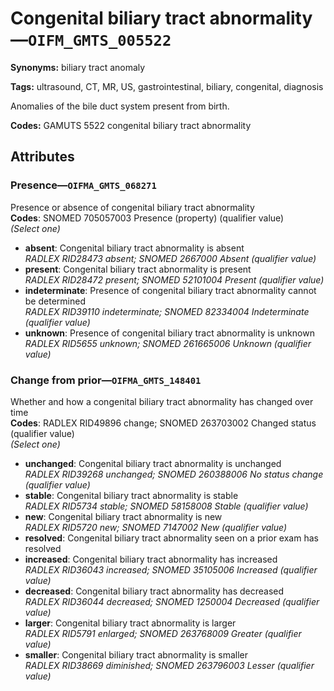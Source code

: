 # Congenital biliary tract abnormality—`OIFM_GMTS_005522`

**Synonyms:** biliary tract anomaly

**Tags:** ultrasound, CT, MR, US, gastrointestinal, biliary, congenital, diagnosis

Anomalies of the bile duct system present from birth.

**Codes:** GAMUTS 5522 congenital biliary tract abnormality

## Attributes

### Presence—`OIFMA_GMTS_068271`

Presence or absence of congenital biliary tract abnormality  
**Codes**: SNOMED 705057003 Presence (property) (qualifier value)  
*(Select one)*

- **absent**: Congenital biliary tract abnormality is absent  
_RADLEX RID28473 absent; SNOMED 2667000 Absent (qualifier value)_
- **present**: Congenital biliary tract abnormality is present  
_RADLEX RID28472 present; SNOMED 52101004 Present (qualifier value)_
- **indeterminate**: Presence of congenital biliary tract abnormality cannot be determined  
_RADLEX RID39110 indeterminate; SNOMED 82334004 Indeterminate (qualifier value)_
- **unknown**: Presence of congenital biliary tract abnormality is unknown  
_RADLEX RID5655 unknown; SNOMED 261665006 Unknown (qualifier value)_

### Change from prior—`OIFMA_GMTS_148401`

Whether and how a congenital biliary tract abnormality has changed over time  
**Codes**: RADLEX RID49896 change; SNOMED 263703002 Changed status (qualifier value)  
*(Select one)*

- **unchanged**: Congenital biliary tract abnormality is unchanged  
_RADLEX RID39268 unchanged; SNOMED 260388006 No status change (qualifier value)_
- **stable**: Congenital biliary tract abnormality is stable  
_RADLEX RID5734 stable; SNOMED 58158008 Stable (qualifier value)_
- **new**: Congenital biliary tract abnormality is new  
_RADLEX RID5720 new; SNOMED 7147002 New (qualifier value)_
- **resolved**: Congenital biliary tract abnormality seen on a prior exam has resolved  
- **increased**: Congenital biliary tract abnormality has increased  
_RADLEX RID36043 increased; SNOMED 35105006 Increased (qualifier value)_
- **decreased**: Congenital biliary tract abnormality has decreased  
_RADLEX RID36044 decreased; SNOMED 1250004 Decreased (qualifier value)_
- **larger**: Congenital biliary tract abnormality is larger  
_RADLEX RID5791 enlarged; SNOMED 263768009 Greater (qualifier value)_
- **smaller**: Congenital biliary tract abnormality is smaller  
_RADLEX RID38669 diminished; SNOMED 263796003 Lesser (qualifier value)_